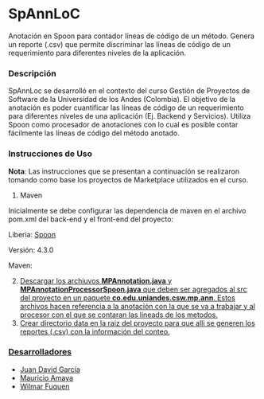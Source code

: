 # SpAnnLoC
Anotación en Spoon para contador líneas de código de un método. Genera un reporte (.csv) que permite discriminar las líneas de código de un requerimiento para diferentes niveles de la aplicación.

### Descripción
SpAnnLoc se desarrolló en el contexto del curso Gestión de Proyectos de Software de la Universidad de los Andes (Colombia). El objetivo de la anotación es poder cuantificar las líneas de código de un requerimiento para diferentes niveles de una aplicación (Ej. Backend y Servicios). Utiliza Spoon como procesador de anotaciones con lo cual es posible contar fácilmente las líneas de código del método anotado.

### Instrucciones de Uso
**Nota**: Las instrucciones que se presentan a continuación se realizaron tomando como base los proyectos de Marketplace utilizados en el curso.

1. Maven

  Inicialmente se debe configurar las dependencia de maven en el archivo pom.xml del back-end y el front-end del proyecto:

  Liberia: <a href="http://spoon.gforge.inria.fr/">Spoon</a>

  Versión: 4.3.0
  
  Maven: <a href="http://mvnrepository.com/artifact/fr.inria.gforge.spoon/spoon-core/4.3.0" target="_blank">

2. Descargar los archiuvos <b>MPAnnotation.java</b> y <b>MPAnnotationProcessorSpoon.java</b> que deben ser agregados al src del proyecto en un paquete <b>co.edu.uniandes.csw.mp.ann</b>. Estos archivos hacen referencia a la anotación con la que se va a trabajar y al procesor con el que se contaran las lineads de los metodos.
3. Crear directorio data en la raiz del proyecto para que alli se generen los reportes (.csv) con la información del conteo.

### Desarrolladores
* Juan David García
* Mauricio Amaya
* Wilmar Fuquen
